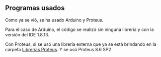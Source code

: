 ## Programas usados

Como ya se vió, se ha usado Arduino y Proteus.

Para el caso de Arduino, el código se realizó sin ninguna librería y con la versión del IDE 1.8.13.

Con Proteus, si se usó una librería externa que ya se está brindando en la carpeta [Librerías Proteus](Librerías_Proteus/ArduinoLibs.md).
Y se usó Proteus 8.6 SP2